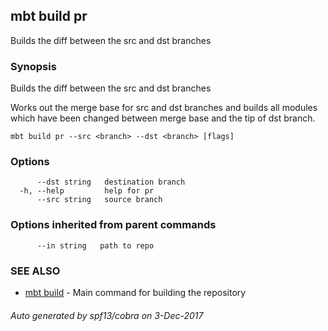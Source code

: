## mbt build pr

Builds the diff between the src and dst branches

### Synopsis


Builds the diff between the src and dst branches

Works out the merge base for src and dst branches and 
builds all modules which have been changed between merge base and 
the tip of dst branch.	

	

```
mbt build pr --src <branch> --dst <branch> [flags]
```

### Options

```
      --dst string   destination branch
  -h, --help         help for pr
      --src string   source branch
```

### Options inherited from parent commands

```
      --in string   path to repo
```

### SEE ALSO
* [mbt build](mbt_build.md)	 - Main command for building the repository

###### Auto generated by spf13/cobra on 3-Dec-2017
